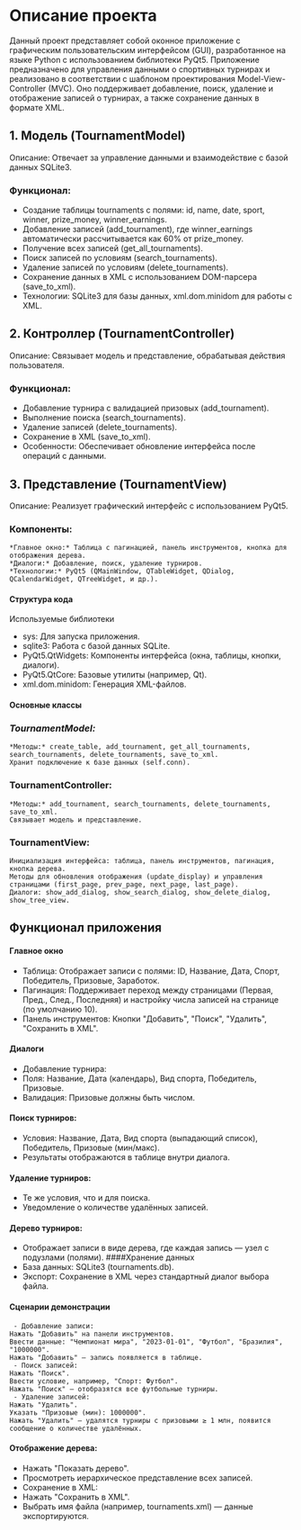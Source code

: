 # Описание проекта
Данный проект представляет собой оконное приложение с графическим пользовательским интерфейсом (GUI), разработанное на языке Python с использованием библиотеки PyQt5. Приложение предназначено для управления данными о спортивных турнирах и реализовано в соответствии с шаблоном проектирования Model-View-Controller (MVC). Оно поддерживает добавление, поиск, удаление и отображение записей о турнирах, а также сохранение данных в формате XML.


## 1. Модель (TournamentModel)
Описание: Отвечает за управление данными и взаимодействие с базой данных SQLite3.
### Функционал:
 - Создание таблицы tournaments с полями: id, name, date, sport, winner, prize_money, winner_earnings.
 - Добавление записей (add_tournament), где winner_earnings автоматически рассчитывается как 60% от prize_money.
 - Получение всех записей (get_all_tournaments).
 - Поиск записей по условиям (search_tournaments).
 - Удаление записей по условиям (delete_tournaments).
 - Сохранение данных в XML с использованием DOM-парсера (save_to_xml).
 - Технологии: SQLite3 для базы данных, xml.dom.minidom для работы с XML.
## 2. Контроллер (TournamentController)
Описание: Связывает модель и представление, обрабатывая действия пользователя.
### Функционал:
 - Добавление турнира с валидацией призовых (add_tournament).
 - Выполнение поиска (search_tournaments).
 - Удаление записей (delete_tournaments).
 - Сохранение в XML (save_to_xml).
 - Особенности: Обеспечивает обновление интерфейса после операций с данными.
## 3. Представление (TournamentView)
Описание: Реализует графический интерфейс с использованием PyQt5.
### Компоненты:
    *Главное окно:* Таблица с пагинацией, панель инструментов, кнопка для отображения дерева.
    *Диалоги:* Добавление, поиск, удаление турниров.
    *Технологии:* PyQt5 (QMainWindow, QTableWidget, QDialog, QCalendarWidget, QTreeWidget, и др.).
#### Структура кода
Используемые библиотеки
 - sys: Для запуска приложения.
 - sqlite3: Работа с базой данных SQLite.
 - PyQt5.QtWidgets: Компоненты интерфейса (окна, таблицы, кнопки, диалоги).
 - PyQt5.QtCore: Базовые утилиты (например, Qt).
 - xml.dom.minidom: Генерация XML-файлов.
#### Основные классы
### *TournamentModel:*
    *Методы:* create_table, add_tournament, get_all_tournaments, search_tournaments, delete_tournaments, save_to_xml.
    Хранит подключение к базе данных (self.conn).
### TournamentController:
    *Методы:* add_tournament, search_tournaments, delete_tournaments, save_to_xml.
    Связывает модель и представление.
### TournamentView:
    Инициализация интерфейса: таблица, панель инструментов, пагинация, кнопка дерева.
    Методы для обновления отображения (update_display) и управления страницами (first_page, prev_page, next_page, last_page).
    Диалоги: show_add_dialog, show_search_dialog, show_delete_dialog, show_tree_view.
## Функционал приложения
#### Главное окно
 - Таблица: Отображает записи с полями: ID, Название, Дата, Спорт, Победитель, Призовые, Заработок.
 - Пагинация: Поддерживает переход между страницами (Первая, Пред., След., Последняя) и настройку числа записей на странице (по умолчанию 10).
 - Панель инструментов: Кнопки "Добавить", "Поиск", "Удалить", "Сохранить в XML".
#### Диалоги
 - Добавление турнира:
 - Поля: Название, Дата (календарь), Вид спорта, Победитель, Призовые.
 - Валидация: Призовые должны быть числом.
#### Поиск турниров:
 - Условия: Название, Дата, Вид спорта (выпадающий список), Победитель, Призовые (мин/макс).
 - Результаты отображаются в таблице внутри диалога.
#### Удаление турниров:
 - Те же условия, что и для поиска.
 - Уведомление о количестве удалённых записей.
#### Дерево турниров:
 - Отображает записи в виде дерева, где каждая запись — узел с подузлами (полями).
####Хранение данных
 - База данных: SQLite3 (tournaments.db).
 - Экспорт: Сохранение в XML через стандартный диалог выбора файла.
#### Сценарии демонстрации
     - Добавление записи:
    Нажать "Добавить" на панели инструментов.
    Ввести данные: "Чемпионат мира", "2023-01-01", "Футбол", "Бразилия", "1000000".
    Нажать "Добавить" — запись появляется в таблице.
     - Поиск записей:
    Нажать "Поиск".
    Ввести условие, например, "Спорт: Футбол".
    Нажать "Поиск" — отобразятся все футбольные турниры.
     - Удаление записей:
    Нажать "Удалить".
    Указать "Призовые (мин): 1000000".
    Нажать "Удалить" — удалятся турниры с призовыми ≥ 1 млн, появится сообщение о количестве удалённых.
#### Отображение дерева:
 - Нажать "Показать дерево".
 - Просмотреть иерархическое представление всех записей.
 - Сохранение в XML:
 - Нажать "Сохранить в XML".
 - Выбрать имя файла (например, tournaments.xml) — данные экспортируются.

